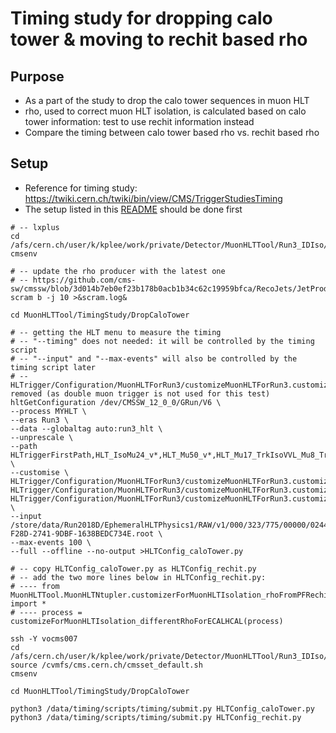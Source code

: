 # Timing study for dropping calo tower & moving to rechit based rho

## Purpose

* As a part of the study to drop the calo tower sequences in muon HLT
* rho, used to correct muon HLT isolation, is calculated based on calo tower information: test to use rechit information instead
* Compare the timing between calo tower based rho vs. rechit based rho



## Setup

* Reference for timing study: https://twiki.cern.ch/twiki/bin/view/CMS/TriggerStudiesTiming
* The setup listed in this [README](https://github.com/KyeongPil-Lee/MuonHLTTool/blob/Run3_IDIso/MuonHLTNtupler/test/Run3Winter21/README.md) should be done first



```shell
# -- lxplus
cd /afs/cern.ch/user/k/kplee/work/private/Detector/MuonHLTTool/Run3_IDIso/CMSSW_12_0_1/src
cmsenv

# -- update the rho producer with the latest one
# -- https://github.com/cms-sw/cmssw/blob/3d014b7eb0ef23b178b0acb1b34c62c19959bfca/RecoJets/JetProducers/plugins/FixedGridRhoProducerFastjetFromRecHit.cc
scram b -j 10 >&scram.log&

cd MuonHLTTool/TimingStudy/DropCaloTower

# -- getting the HLT menu to measure the timing
# -- "--timing" does not needed: it will be controlled by the timing script
# -- "--input" and "--max-events" will also be controlled by the timing script later
# -- HLTrigger/Configuration/MuonHLTForRun3/customizeMuonHLTForRun3.customizeDoubleMuIsoFix: removed (as double muon trigger is not used for this test)
hltGetConfiguration /dev/CMSSW_12_0_0/GRun/V6 \
--process MYHLT \
--eras Run3 \
--data --globaltag auto:run3_hlt \
--unprescale \
--path HLTriggerFirstPath,HLT_IsoMu24_v*,HLT_Mu50_v*,HLT_Mu17_TrkIsoVVL_Mu8_TrkIsoVVL_DZ_Mass3p8_v*,HLTriggerFinalPath,HLTAnalyzerEndpath \
--customise \
HLTrigger/Configuration/MuonHLTForRun3/customizeMuonHLTForRun3.customizeMuonHLTForDoubletRemoval,\
HLTrigger/Configuration/MuonHLTForRun3/customizeMuonHLTForRun3.customizeMuonHLTForCscSegment,\
HLTrigger/Configuration/MuonHLTForRun3/customizeMuonHLTForRun3.customizeMuonHLTForGEM \
--input /store/data/Run2018D/EphemeralHLTPhysics1/RAW/v1/000/323/775/00000/0244D183-F28D-2741-9DBF-1638BEDC734E.root \
--max-events 100 \
--full --offline --no-output >HLTConfig_caloTower.py

# -- copy HLTConfig_caloTower.py as HLTConfig_rechit.py
# -- add the two more lines below in HLTConfig_rechit.py:
# ---- from MuonHLTTool.MuonHLTNtupler.customizerForMuonHLTIsolation_rhoFromPFRechit import *
# ---- process = customizeForMuonHLTIsolation_differentRhoForECALHCAL(process)

ssh -Y vocms007
cd /afs/cern.ch/user/k/kplee/work/private/Detector/MuonHLTTool/Run3_IDIso/CMSSW_12_0_1/src
source /cvmfs/cms.cern.ch/cmsset_default.sh
cmsenv

cd MuonHLTTool/TimingStudy/DropCaloTower

python3 /data/timing/scripts/timing/submit.py HLTConfig_caloTower.py
python3 /data/timing/scripts/timing/submit.py HLTConfig_rechit.py
```


